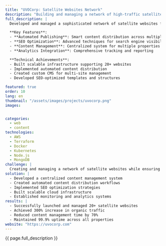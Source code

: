 ```yaml
---
title: "UVOCorp: Satellite Websites Network"
description: "Building and managing a network of high-traffic satellite websites with automated content management"
full_description: |
  Developed and managed a sophisticated network of satellite websites for UVOCorp, implementing automated content management systems and SEO optimization strategies. The project involved creating a scalable infrastructure capable of handling multiple websites while maintaining unique content and high performance across all properties.

  **Key Features**:
  - **Automated Publishing**: Smart content distribution across multiple websites
  - **SEO Optimization**: Advanced techniques for search engine visibility
  - **Content Management**: Centralized system for multiple properties
  - **Analytics Integration**: Comprehensive tracking and reporting

  **Technical Achievements**:
  - Built scalable infrastructure supporting 20+ websites
  - Implemented automated content distribution
  - Created custom CMS for multi-site management
  - Developed SEO-optimized templates and structures

featured: true
order: 10
lang: en
thumbnail: "/assets/images/projects/uvocorp.png"
images:


categories:
  - web
  - content
technologies:
  - AWS
  - Terraform
  - Docker
  - Kubernetes
  - Node.js
  - MongoDB
challenge: |
  Creating and managing a network of satellite websites while ensuring unique content, high performance, and SEO optimization for each property. Key challenges included automating content distribution, maintaining distinct website identities, and implementing efficient management tools.
solution: |
  - Developed a centralized content management system
  - Created automated content distribution workflows
  - Implemented SEO optimization strategies
  - Built scalable cloud infrastructure
  - Established monitoring and analytics systems
results: |
  - Successfully launched and managed 20+ satellite websites
  - Achieved 300% increase in organic traffic
  - Reduced content management time by 70%
  - Maintained 99.9% uptime across all properties
website: "https://uvocorp.com"
---
```


{{ page.full_description }} 